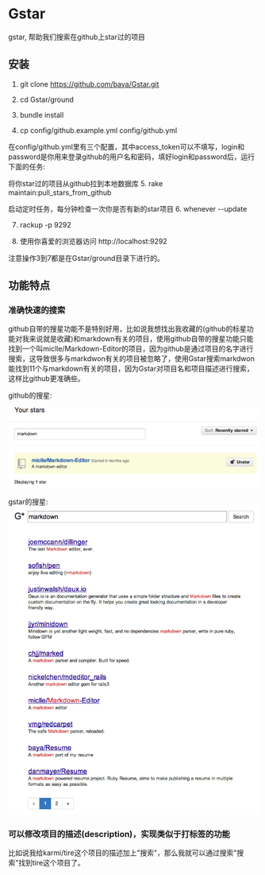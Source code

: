 # Gstar
gstar, 帮助我们搜索在github上star过的项目

## 安装

1. git clone https://github.com/baya/Gstar.git

2. cd Gstar/ground

3. bundle install

4. cp config/github.example.yml config/github.yml

在config/github.yml里有三个配置，其中access_token可以不填写，login和password是你用来登录github的用户名和密码，填好login和password后，运行下面的任务:

将你star过的项目从github拉到本地数据库
5. rake maintain:pull_stars_from_github

启动定时任务，每分钟检查一次你是否有新的star项目
6. whenever --update

7. rackup -p 9292

8. 使用你喜爱的浏览器访问 http://localhost:9292

注意操作3到7都是在Gstar/ground目录下进行的。

## 功能特点

### 准确快速的搜索

github自带的搜星功能不是特别好用，比如说我想找出我收藏的(github的标星功能对我来说就是收藏)和markdown有关的项目，使用github自带的搜星功能只能找到一个叫miclle/Markdown-Editor的项目，因为github是通过项目的名字进行搜索，这导致很多与markdwon有关的项目被忽略了，使用Gstar搜索markdwon能找到11个与markdown有关的项目，因为Gstar对项目名和项目描述进行搜索，这样比github更准确些。

github的搜星:

![](/images/Snip20131003_1.png)

gstar的搜星:
![](/images/Snip20131003_2.png)

### 可以修改项目的描述(description)，实现类似于打标签的功能

比如说我给karmi/tire这个项目的描述加上"搜索"，那么我就可以通过搜索"搜索"找到tire这个项目了。






